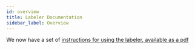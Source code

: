 ```yaml
---
id: overview
title: Labeler Documentation
sidebar_label: Overview
---
```


We now have a set of [instructions for using the labeler, available as a pdf](/static/img/Labeler_instructions_v1_compr.pdf)